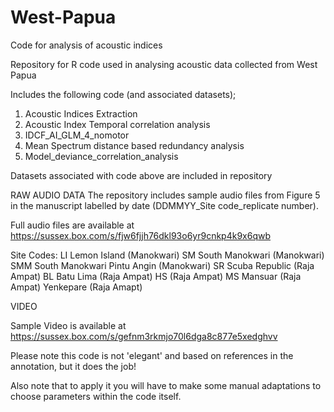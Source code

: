 # West-Papua
Code for analysis of acoustic indices

Repository for R code used in analysing acoustic data collected from West Papua 

Includes the following code (and associated datasets);

1) Acoustic Indices Extraction
2) Acoustic Index Temporal correlation analysis
3) IDCF_AI_GLM_4_nomotor
4) Mean Spectrum distance based redundancy analysis
5) Model_deviance_correlation_analysis

Datasets associated with code above are included in repository

RAW AUDIO DATA
The repository includes sample audio files from Figure 5 in the manuscript labelled by date (DDMMYY_Site code_replicate number).

Full audio files are available at https://sussex.box.com/s/fjw6fjjh76dkl93o6yr9cnkp4k9x6qwb 

Site Codes:
LI Lemon Island (Manokwari)
SM South Manokwari (Manokwari)
SMM South Manokwari Pintu Angin (Manokwari)
SR Scuba Republic (Raja Ampat)
BL Batu Lima (Raja Ampat)
HS (Raja Ampat)
MS Mansuar (Raja Ampat)
Yenkepare (Raja Amapt)

VIDEO

Sample Video is available at https://sussex.box.com/s/gefnm3rkmjo70l6dga8c877e5xedghvv



Please note this code is not 'elegant' and based on references in the annotation, but it does the job!

Also note that to apply it you will have to make some manual adaptations to choose parameters within the code itself.
